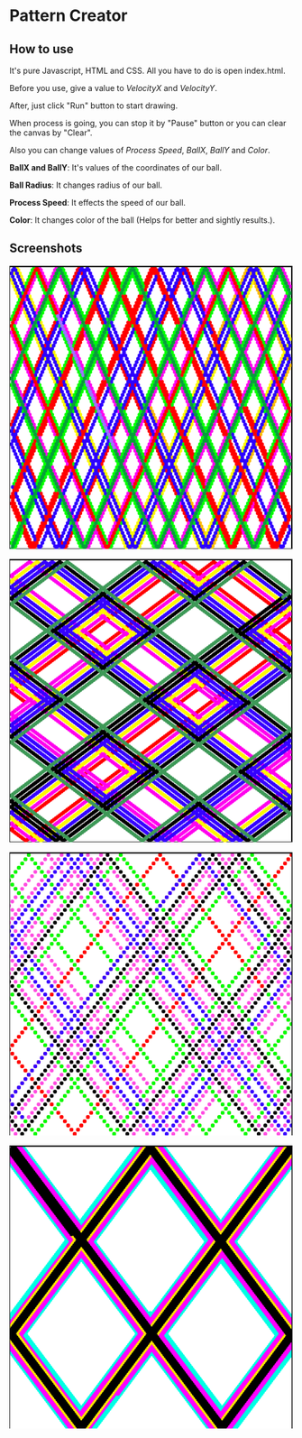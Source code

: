 # Pattern Creator 

How to use
------------------

It's pure Javascript, HTML and CSS. All you have to do is open index.html.

Before you use, give a value to _VelocityX_ and _VelocityY_.

After, just click "Run" button to start drawing.

When process is going, you can stop it by "Pause" button or you can clear the canvas by "Clear".

Also you can change values of _Process Speed_, _BallX_, _BallY_ and _Color_.

**BallX and BallY**: It's values of the coordinates of our ball.

**Ball Radius**: It changes radius of our ball.

**Process Speed**: It effects the speed of our ball.

**Color**: It changes color of the ball (Helps for better and sightly results.). 

Screenshots
------------------

![Screenshot](Screenshots/ss1.png)

![Screenshot](Screenshots/ss2.png)

![Screenshot](Screenshots/ss3.png)

![Screenshot](Screenshots/ss4.png)
